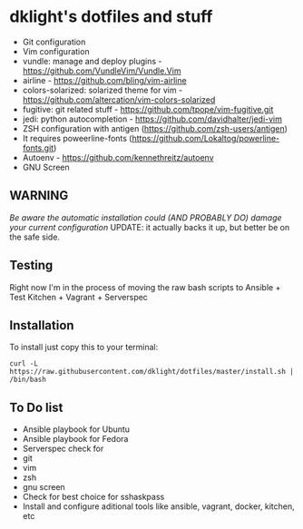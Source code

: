 dklight's dotfiles and stuff
============================

 * Git configuration
 * Vim configuration
  * vundle: manage and deploy plugins - https://github.com/VundleVim/Vundle.Vim
  * airline - https://github.com/bling/vim-airline
  * colors-solarized: solarized theme for vim - https://github.com/altercation/vim-colors-solarized
  * fugitive: git related stuff - https://github.com/tpope/vim-fugitive.git
  * jedi: python autocompletion - https://github.com/davidhalter/jedi-vim
 * ZSH configuration with antigen (https://github.com/zsh-users/antigen)
  * It requires poweerline-fonts (https://github.com/Lokaltog/powerline-fonts.git)
 * Autoenv - https://github.com/kennethreitz/autoenv
 * GNU Screen

WARNING
-------
*Be aware the automatic installation could (AND PROBABLY DO) damage your current configuration*
UPDATE: it actually backs it up, but better be on the safe side.

Testing
-------

Right now I'm in the process of moving the raw bash scripts to Ansible + Test Kitchen + Vagrant + Serverspec

Installation
------------

To install just copy this to your terminal:

    curl -L https://raw.githubusercontent.com/dklight/dotfiles/master/install.sh | /bin/bash

To Do list
----------
 * Ansible playbook for Ubuntu
 * Ansible playbook for Fedora
 * Serverspec check for
  * git
  * vim
  * zsh
  * gnu screen
 * Check for best choice for sshaskpass
 * Install and configure aditional tools like ansible, vagrant, docker, kitchen, etc
